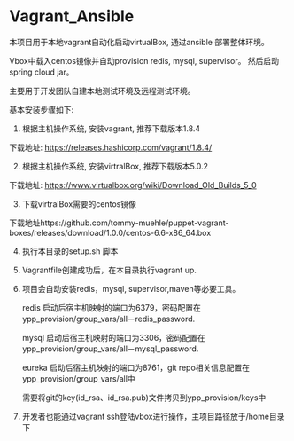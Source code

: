 # Vagrant_Ansible

本项目用于本地vagrant自动化启动virtualBox, 通过ansible 部署整体环境。

Vbox中载入centos镜像并自动provision redis, mysql, supervisor。 然后启动spring cloud jar。

主要用于开发团队自建本地测试环境及远程测试环境。

基本安装步骤如下:

1. 根据主机操作系统, 安装vagrant, 推荐下载版本1.8.4

下载地址: https://releases.hashicorp.com/vagrant/1.8.4/


2. 根据主机操作系统, 安装virtralBox, 推荐下载版本5.0.2

下载地址: https://www.virtualbox.org/wiki/Download_Old_Builds_5_0


3. 下载virtralBox需要的centos镜像

下载地址https://github.com/tommy-muehle/puppet-vagrant-boxes/releases/download/1.0.0/centos-6.6-x86_64.box


4. 执行本目录的setup.sh 脚本

5. Vagrantfile创建成功后，在本目录执行vagrant up.

6. 项目会自动安装redis，mysql, supervisor,maven等必要工具。

	redis 启动后宿主机映射的端口为6379，密码配置在 ypp_provision/group_vars/all－redis_password.

	mysql 启动后宿主机映射的端口为3306，密码配置在 ypp_provision/group_vars/all－mysql_password.

	eureka 启动后宿主机映射的端口为8761，git repo相关信息配置在 ypp_provision/group_vars/all中

	需要将git的key(id_rsa、id_rsa.pub)文件拷贝到ypp_provision/keys中
	
7. 开发者也能通过vagrant ssh登陆vbox进行操作，主项目路径放于/home目录下
